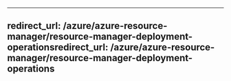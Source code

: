 ----
<a name="redirecturl-azureazure-resource-managerresource-manager-deployment-operations"></a><span data-ttu-id="92703-101">redirect_url: /azure/azure-resource-manager/resource-manager-deployment-operations</span><span class="sxs-lookup"><span data-stu-id="92703-101">redirect_url: /azure/azure-resource-manager/resource-manager-deployment-operations</span></span>
---